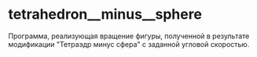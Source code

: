 # tetrahedron__minus__sphere
Программа, реализующая вращение фигуры, полученной в результате модификации "Тетраэдр минус сфера" с заданной угловой скоростью.

